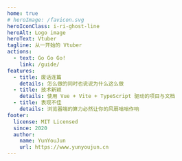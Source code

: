```yaml
---
home: true
# heroImage: /favicon.svg
heroIconClass: i-ri-ghost-line
heroAlt: Logo image
heroText: Vtuber
tagline: 从一开始的 Vtuber
actions:
  - text: Go Go Go!
    link: /guide/
features:
  - title: 废话连篇
    details: 怎么做的同时也说说为什么这么做
  - title: 技术新颖
    details: 使用 Vue + Vite + TypeScript 驱动的项目与文档
  - title: 表现不佳
    details: 浏览器端的算力必然让你的风扇嗡嗡作响
footer: 
  license: MIT Licensed
  since: 2020
  author:
    name: YunYouJun
    url: https://www.yunyoujun.cn
---
```


